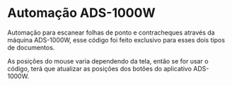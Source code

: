 # Automação ADS-1000W
Automação para escanear folhas de ponto e contracheques através da máquina ADS-1000W, esse código foi feito exclusivo para esses dois tipos de documentos.

As posições do mouse varia dependendo da tela, então se for usar o código, terá que atualizar as posições dos botões do aplicativo ADS-1000W.
